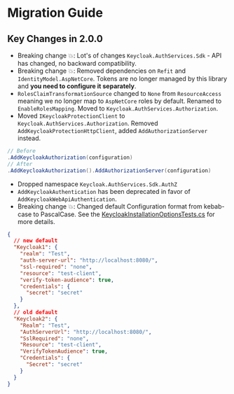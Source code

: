 # Migration Guide

## Key Changes in 2.0.0

* Breaking change 💥: Lot's of changes `Keycloak.AuthServices.Sdk` - API has changed, no backward compatibility.
* Breaking change 💥: Removed dependencies on `Refit` and `IdentityModel.AspNetCore`. Tokens are no longer managed by this library and **you need to configure it separately**.
* `RolesClaimTransformationSource` changed to `None` from `ResourceAccess` meaning we no longer map to `AspNetCore` roles by default. Renamed to `EnableRolesMapping`. Moved to `Keycloak.AuthServices.Authorization`.
* Moved `IKeycloakProtectionClient` to `Keycloak.AuthServices.Authorization`. Removed `AddKeycloakProtectionHttpClient`, added `AddAuthorizationServer` instead.

```csharp
// Before
.AddKeycloakAuthorization(configuration)
// After
.AddKeycloakAuthorization().AddAuthorizationServer(configuration)
```

* Dropped namespace `Keycloak.AuthServices.Sdk.AuthZ`
* `AddKeycloakAuthentication` has been deprecated in favor of `AddKeycloakWebApiAuthentication`.
* Breaking change 💥: Changed default Configuration format from kebab-case to PascalCase. See the [KeycloakInstallationOptionsTests.cs](https://github.com/NikiforovAll/keycloak-authorization-services-dotnet/blob/main/tests/Keycloak.AuthServices.Common.Tests/KeycloakInstallationOptionsTests.cs) for more details.

```json
{
  // new default
  "Keycloak1": {
    "realm": "Test",
    "auth-server-url": "http://localhost:8080/",
    "ssl-required": "none",
    "resource": "test-client",
    "verify-token-audience": true,
    "credentials": {
      "secret": "secret"
    }
  },
  // old default
  "Keycloak2": {
    "Realm": "Test",
    "AuthServerUrl": "http://localhost:8080/",
    "SslRequired": "none",
    "Resource": "test-client",
    "VerifyTokenAudience": true,
    "Credentials": {
      "Secret": "secret"
    }
  }
}

```
